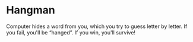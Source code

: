 # Hangman
Computer hides a word from you, which you try to guess letter by letter. If you fail, you'll be “hanged”. If you win, you'll survive!
